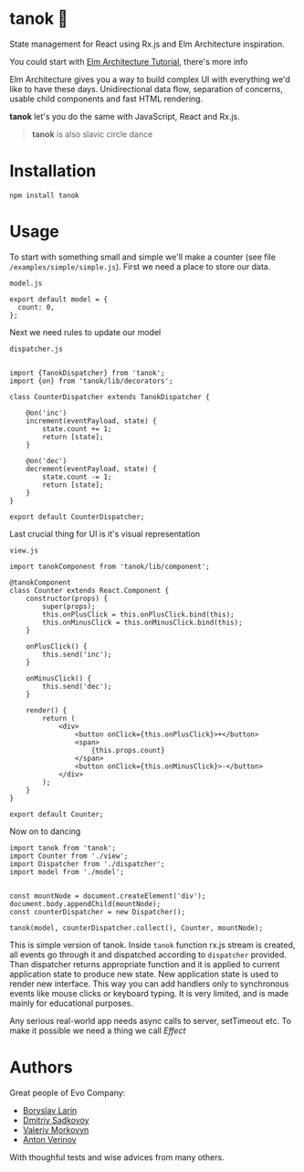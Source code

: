 # tanok 💃
State management for React using Rx.js and Elm Architecture inspiration.

You could start with [Elm Architecture Tutorial](https://github.com/evancz/elm-architecture-tutorial/), there's more info

Elm Architecture gives you a way to build complex UI with everything we'd like
to have these days. Unidirectional data flow, separation of concerns,
usable child components and fast HTML rendering.

**tanok** let's you do the same with JavaScript, React and Rx.js.

> **tanok** is also slavic circle dance

# Installation

`npm install tanok`

# Usage

To start with something small and simple we'll make a counter (see file `/examples/simple/simple.js`). First we need a place to store our data.

`model.js`
```
export default model = {
  count: 0,
};
```

Next we need rules to update our model

`dispatcher.js`
```

import {TanokDispatcher} from 'tanok';
import {on} from 'tanok/lib/decorators';

class CounterDispatcher extends TanokDispatcher {

    @on('inc')
    increment(eventPayload, state) {
        state.count += 1;
        return [state];
    }

    @on('dec')
    decrement(eventPayload, state) {
        state.count -= 1;
        return [state];
    }
}

export default CounterDispatcher;
```

Last crucial thing for UI is it's visual representation

`view.js`
```
import tanokComponent from 'tanok/lib/component';

@tanokComponent
class Counter extends React.Component {
    constructor(props) {
        super(props);
        this.onPlusClick = this.onPlusClick.bind(this);
        this.onMinusClick = this.onMinusClick.bind(this);
    }

    onPlusClick() {
        this.send('inc');
    }

    onMinusClick() {
        this.send('dec');
    }

    render() {
        return (
            <div>
                <button onClick={this.onPlusClick}>+</button>
                <span>
                    {this.props.count}
                </span>
                <button onClick={this.onMinusClick}>-</button>
            </div>
        );
    }
}

export default Counter;
```

Now on to dancing

```
import tanok from 'tanok';
import Counter from './view';
import Dispatcher from './dispatcher';
import model from './model';


const mountNode = document.createElement('div');
document.body.appendChild(mountNode);
const counterDispatcher = new Dispatcher();

tanok(model, counterDispatcher.collect(), Counter, mountNode);
```

This is simple version of tanok. Inside `tanok` function rx.js stream is created, all events go through it and dispatched according to `dispatcher` provided. Than dispatcher returns appropriate function and it is applied to current application state to produce new state. New application state is used to render new interface. This way you can add handlers only to synchronous events like mouse clicks or keyboard typing. It is very limited, and is made mainly for educational purposes.

Any serious real-world app needs async calls to server, setTimeout etc. To make it possible we need a thing we call *Effect*


# Authors

Great people of Evo Company:

* [Boryslav Larin](http://github.com/brabadu)
* [Dmitriy Sadkovoy](http://github.com/sadkovoy)
* [Valeriy Morkovyn](http://github.com/Lex0ne)
* [Anton Verinov](http://github.com/zemlanin)

With thoughful tests and wise advices from many others.
